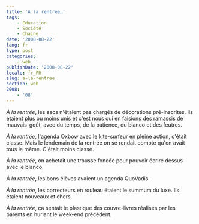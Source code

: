 ```yaml
---
title: 'A la rentrée…'
tags:
    - Education
    - Société
    - Chaine
date: '2008-08-22'
lang: fr
type: post
categories:
    - web
publishDate: '2008-08-22'
locale: fr_FR
slug: a-la-rentree
section: web
2008:
    - '08'
---
```


_À la rentrée_, les sacs n'étaient pas chargés de décorations pré-inscrites. Ils étaient plus ou moins unis et c'est nous qui en faisions des ramassis de mauvais-goût, avec du temps, de la patience, du blanco et des feutres.

_À la rentrée_, l'agenda Oxbow avec le kite-surfeur en pleine action, c'était classe. Mais le lendemain de la rentrée on se rendait compte qu'on avait tous le même. C'était moins classe.

_À la rentrée_, on achetait une trousse foncée pour pouvoir écrire dessus avec le blanco.

_À la rentrée_, les bons élèves avaient un agenda QuoVadis.

_À la rentrée_, les correcteurs en rouleau étaient le summum du luxe. Ils étaient nouveaux et chers.

_À la rentrée_, ça sentait le plastique des couvre-livres réalisés par les parents en hurlant le week-end précédent.
